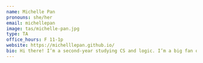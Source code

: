 ```yaml
---
name: Michelle Pan
pronouns: she/her
email: michellepan
image: tas/michelle-pan.jpg
type: TA
office_hours: F 11-1p
website: https://michelllepan.github.io/
bio: Hi there! I’m a second-year studying CS and logic. I’m a big fan of bread, word puzzles, taking long walks, and generally vibing~ Looking forward to a spectacular semester—see you around :)
---
```

